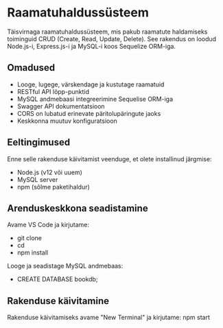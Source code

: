 # Raamatuhaldussüsteem

Täisvirnaga raamatuhaldussüsteem, mis pakub raamatute haldamiseks toiminguid CRUD (Create, Read, Update, Delete). See rakendus on loodud Node.js-i, Express.js-i ja MySQL-i koos Sequelize ORM-iga.

## Omadused

- Looge, lugege, värskendage ja kustutage raamatuid
- RESTful API lõpp-punktid
- MySQL andmebaasi integreerimine Sequelise ORM-iga
- Swagger API dokumentatsioon
- CORS on lubatud erinevate päritolupäringute jaoks
- Keskkonna muutuv konfiguratsioon

## Eeltingimused

Enne selle rakenduse käivitamist veenduge, et olete installinud järgmise:
- Node.js (v12 või uuem)
- MySQL server
- npm (sõlme paketihaldur)

## Arenduskeskkona seadistamine

Avame VS Code ja kirjutame:
- git clone <projekti-repositoorium>
- cd <projekti-kaust>
- npm install

Looge ja seadistage MySQL andmebaas:
- CREATE DATABASE bookdb;

## Rakenduse käivitamine

Rakenduse käivitamiseks avame "New Terminal" ja kirjutame: npm start
